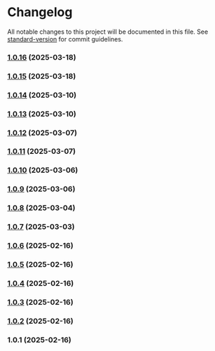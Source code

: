 # Changelog

All notable changes to this project will be documented in this file. See [standard-version](https://github.com/conventional-changelog/standard-version) for commit guidelines.

### [1.0.16](https://github.com/web-bee-ru/openapi-axios/compare/v1.0.15...v1.0.16) (2025-03-18)

### [1.0.15](https://github.com/web-bee-ru/openapi-axios/compare/v1.0.14...v1.0.15) (2025-03-18)

### [1.0.14](https://github.com/web-bee-ru/openapi-axios/compare/v1.0.13...v1.0.14) (2025-03-10)

### [1.0.13](https://github.com/web-bee-ru/openapi-axios/compare/v1.0.12...v1.0.13) (2025-03-10)

### [1.0.12](https://github.com/web-bee-ru/openapi-axios/compare/v1.0.11...v1.0.12) (2025-03-07)

### [1.0.11](https://github.com/web-bee-ru/openapi-axios/compare/v1.0.10...v1.0.11) (2025-03-07)

### [1.0.10](https://github.com/web-bee-ru/openapi-axios/compare/v1.0.9...v1.0.10) (2025-03-06)

### [1.0.9](https://github.com/web-bee-ru/openapi-axios/compare/v1.0.8...v1.0.9) (2025-03-06)

### [1.0.8](https://github.com/web-bee-ru/openapi-axios/compare/v1.0.7...v1.0.8) (2025-03-04)

### [1.0.7](https://github.com/web-bee-ru/openapi-axios/compare/v1.0.6...v1.0.7) (2025-03-03)

### [1.0.6](https://github.com/web-bee-ru/openapi-axios/compare/v1.0.5...v1.0.6) (2025-02-16)

### [1.0.5](https://github.com/web-bee-ru/openapi-axios/compare/v1.0.4...v1.0.5) (2025-02-16)

### [1.0.4](https://github.com/web-bee-ru/openapi-axios/compare/v1.0.3...v1.0.4) (2025-02-16)

### [1.0.3](https://github.com/web-bee-ru/openapi-axios/compare/v1.0.2...v1.0.3) (2025-02-16)

### [1.0.2](https://github.com/web-bee-ru/openapi-axios/compare/v1.0.1...v1.0.2) (2025-02-16)

### 1.0.1 (2025-02-16)
